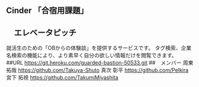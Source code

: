 ## Cinder 「合宿用課題」
## 　エレベータピッチ
就活生のための「OBからの体験談」を提供するサービスです。
タグ検索、企業名検索の機能により、より素早く自分の欲しい情報だけを閲覧できます。
##URL
https://git.heroku.com/guarded-bastion-50533.git
##　メンバー
周東 拓哉 https://github.com/Takuya-Shuto
真次 彰平 https://github.com/Pelkira
宮下 拓視 https://github.com/TakumiMiyashita
